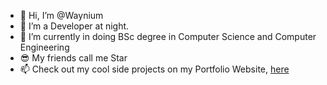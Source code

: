 - 👋 Hi, I’m @Waynium
- 👀 I’m a Developer at night. 
- 🌱 I’m currently in doing BSc degree in Computer Science and Computer Engineering
- 😎 My friends call me Star
- 📫 Check out my cool side projects on my Portfolio Website, <a href="https://wandilenyembe.netlify.app/">here</a>

<!---
Waynium/Waynium is a ✨ special ✨ repository because its `README.md` (this file) appears on your GitHub profile.
You can click the Preview link to take a look at your changes.
--->
